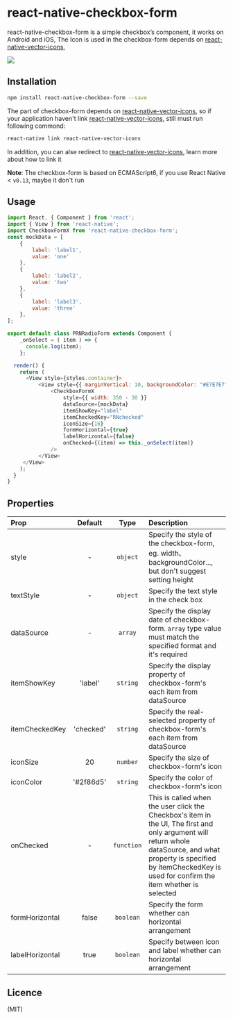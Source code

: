 react-native-checkbox-form
================================================
  
react-native-checkbox-form is a simple checkbox’s component, it works on Android and iOS, The Icon is used in the checkbox-form depends on [react-native-vector-icons](https://github.com/oblador/react-native-vector-icons),

![](https://github.com/cuiyueshuai/react-native-checkbox-form/raw/master/checkbox-form.png)


Installation
----------------------------------------------

```bash
npm install react-native-checkbox-form --save
```

The part of checkbox-form depends on [react-native-vector-icons](https://github.com/oblador/react-native-vector-icons), so if your application haven't link [react-native-vector-icons](https://github.com/oblador/react-native-vector-icons), still must run following commond:

```bash
react-native link react-native-vector-icons
```

In addition, you can alse redirect to [react-native-vector-icons](https://github.com/oblador/react-native-vector-icons), learn more about how to link it

**Note**: The checkbox-form is based on ECMAScript6, if you use React Native < `v0.13`, maybe it don't run


Usage
--------------------------------------------
```javascript
import React, { Component } from 'react';
import { View } from 'react-native';
import CheckboxFormX from 'react-native-checkbox-form';
const mockData = [
    {
        label: 'label1',
        value: 'one'
    },
    {
        label: 'label2',
        value: 'two'
    },
    {
        label: 'label3',
        value: 'three'
    },
];

export default class PRNRadioForm extends Component {
    _onSelect = ( item ) => {
      console.log(item);
    };

  render() {
    return (
      <View style={styles.container}>
          <View style={{ marginVertical: 10, backgroundColor: "#E7E7E7" }} >
              <CheckboxFormX
                  style={{ width: 350 - 30 }}
                  dataSource={mockData}
                  itemShowKey="label"
                  itemCheckedKey="RNchecked"
                  iconSize={16}
                  formHorizontal={true}
                  labelHorizontal={false}
                  onChecked={(item) => this._onSelect(item)}
              />
          </View>
     </View>
    );
  }
}
```

Properties
-------------------------------------------

| Prop  | Default  | Type | Description |
| :------------ |:---------------:| :---------------:| :-----|
| style | - | `object` | Specify the style of the checkbox-form, eg. width、backgroundColor..., but don't suggest setting height |
| textStyle | - | `object` | Specify the text style in the check box |
| dataSource | - | `array` | Specify the display date of checkbox-form. `array` type value must match the specified format and it's required |
| itemShowKey | 'label' | `string` | Specify the display property of checkbox-form's each item from dataSource |
| itemCheckedKey | 'checked' | `string` | Specify the real-selected property of checkbox-form's each item from dataSource |
| iconSize | 20 | `number` | Specify the size of checkbox-form's icon |
| iconColor | '#2f86d5' | `string` | Specify the color of checkbox-form's icon |
| onChecked | - | `function` | This is called when the user click the Checkbox's item in the UI, The first and only argument will return whole dataSource, and what property is specified by itemCheckedKey is used for confirm the item whether is selected |
| formHorizontal | false | `boolean` | Specify the form whether can horizontal arrangement |
| labelHorizontal | true | `boolean` | Specify between icon and label whether can horizontal arrangement |


Licence
-------------------------------------------

(MIT)


